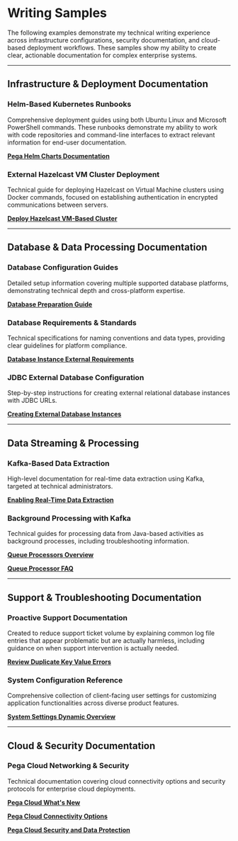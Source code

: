 # Writing Samples

The following examples demonstrate my technical writing experience across infrastructure configurations, security documentation, and cloud-based deployment workflows. These samples show my ability to create clear, actionable documentation for complex enterprise systems.

---

## Infrastructure & Deployment Documentation

### Helm-Based Kubernetes Runbooks
Comprehensive deployment guides using both Ubuntu Linux and Microsoft PowerShell commands. These runbooks demonstrate my ability to work with code repositories and command-line interfaces to extract relevant information for end-user documentation.

**[Pega Helm Charts Documentation](https://github.com/pegasystems/pega-helm-charts/tree/master/docs)**

### External Hazelcast VM Cluster Deployment
Technical guide for deploying Hazelcast on Virtual Machine clusters using Docker commands, focused on establishing authentication in encrypted communications between servers.

**[Deploy Hazelcast VM-Based Cluster](https://docs.pega.com/bundle/platform-241/page/platform/deployment/externalization-of-services/deploy-hz-vm-based-cluster-overview.html#install-deploy-connect-hazelcast-service-vm-based-cluster)**

---

## Database & Data Processing Documentation

### Database Configuration Guides
Detailed setup information covering multiple supported database platforms, demonstrating technical depth and cross-platform expertise.

**[Database Preparation Guide](https://docs.pega.com/bundle/platform-241/page/platform/install/db/prepare-database.html)**

### Database Requirements & Standards
Technical specifications for naming conventions and data types, providing clear guidelines for platform compliance.

**[Database Instance External Requirements](https://docs.pega.com/bundle/platform/page/platform/system-administration/database-instance-external-requirements.html)**

### JDBC External Database Configuration
Step-by-step instructions for creating external relational database instances with JDBC URLs.

**[Creating External Database Instances](https://docs.pega.com/bundle/platform/page/platform/system-administration/database-instance-jdbc-external-creating.html)**

---

## Data Streaming & Processing

### Kafka-Based Data Extraction
High-level documentation for real-time data extraction using Kafka, targeted at technical administrators.

**[Enabling Real-Time Data Extraction](https://docs.pega.com/bundle/platform/page/platform/reporting/enabling-real-time-data-extraction.html)**

### Background Processing with Kafka
Technical guides for processing data from Java-based activities as background processes, including troubleshooting information.

**[Queue Processors Overview](https://docs.pega.com/bundle/platform/page/platform/background-processing/queue-processors-understanding.html)**

**[Queue Processor FAQ](https://docs.pega.com/bundle/platform/page/platform/background-processing/queue-processor-faq.html)**

---

## Support & Troubleshooting Documentation

### Proactive Support Documentation
Created to reduce support ticket volume by explaining common log file entries that appear problematic but are actually harmless, including guidance on when support intervention is actually needed.

**[Review Duplicate Key Value Errors](https://docs.pega.com/bundle/platform/page/platform/system-administration/review-duplicate-key-value-errors.html)**

### System Configuration Reference
Comprehensive collection of client-facing user settings for customizing application functionalities across diverse product features.

**[System Settings Dynamic Overview](https://docs.pega.com/bundle/platform/page/platform/system-administration/system-settings-dynamic-overview.html)**

---

## Cloud & Security Documentation

### Pega Cloud Networking & Security
Technical documentation covering cloud connectivity options and security protocols for enterprise cloud deployments.

**[Pega Cloud What's New](https://docs.pega.com/bundle/pega-cloud/page/pega-cloud/pc/pega-cloud-whats-new.html)**

**[Pega Cloud Connectivity Options](https://docs.pega.com/bundle/pega-cloud/page/pega-cloud/pc/pcs-connectivity-options.html)**

**[Pega Cloud Security and Data Protection](https://docs.pega.com/bundle/pega-cloud/page/pega-cloud/pc/pcs-security-and-data-protection.html)**
